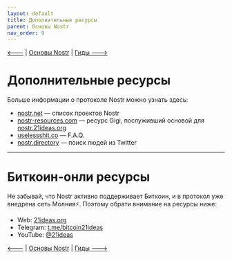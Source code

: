 ```yaml
---
layout: default
title: Дополнительные ресурсы
parent: Основы Nostr
nav_order: 9
---
```


[🡐](https://bitcoin21ideas.github.io/nostr-files/docs/basics/stats.html) | [Основы Nostr](https://bitcoin21ideas.github.io/nostr-files/docs/basics/basics.html) | [Гиды 🡒](https://bitcoin21ideas.github.io/nostr-files/docs/guides/guides.html)

# Дополнительные ресурсы
Больше информации о протоколе Nostr можно узнать здесь:

* [nostr.net](https://www.nostr.net/) — список проектов Nostr
* [nostr-resources.com](https://nostr-resources.com/) — ресурс Gigi, послуживший основой для [nostr.21ideas.org](https://nostr.21ideas.org/)
* [uselessshit.co](https://uselessshit.co/resources/nostr/) — F.A.Q.
* [nostr.directory](https://nostr.directory/) — поиск людей из Twitter

***

# Биткоин-онли ресурсы
Не забывай, что Nostr активно поддерживает Биткоин, и в протокол уже внедрена сеть Молния⚡️. Поэтому обрати внимание на ресурсы ниже:

* Web: [21ideas.org](https://www.21ideas.org/)
* Telegram: [t.me/bitcoin21ideas](https://t.me/bitcoin21ideas)
* YouTube: [@21ideas](https://www.youtube.com/@21ideas/)

[🡐](https://bitcoin21ideas.github.io/nostr-files/docs/basics/stats.html) | [Основы Nostr](https://bitcoin21ideas.github.io/nostr-files/docs/basics/basics.html) | [Гиды 🡒](https://bitcoin21ideas.github.io/nostr-files/docs/guides/guides.html)
